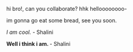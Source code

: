 hi bro!, can you collaborate?
hhk
helloooooooo-
<p>im gonna go eat some bread, see you soon.</p>
<head> <p> <i> I am cool. </i> - Shalini </p> </head>
<p><b> Well i think i am. </b> - Shalini </p>